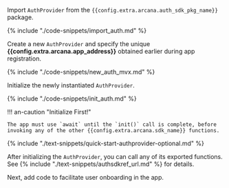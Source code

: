 Import `AuthProvider` from the `{{config.extra.arcana.auth_sdk_pkg_name}}` package.

{% include "./code-snippets/import_auth.md" %}

Create a new `AuthProvider` and specify the unique **{{config.extra.arcana.app_address}}** obtained earlier during app registration.

{% include "./code-snippets/new_auth_mvx.md" %}

Initialize the newly instantiated `AuthProvider`.

{% include "./code-snippets/init_auth.md" %}

!!! an-caution "Initialize First!"

    The app must use `await` until the `init()` call is complete, before invoking any of the other {{config.extra.arcana.sdk_name}} functions.

{% include "./text-snippets/quick-start-authprovider-optional.md" %}

After initializing the `AuthProvider`, you can call any of its exported functions. See {% include "./text-snippets/authsdkref_url.md" %} for details.

Next, add code to facilitate user onboarding in the app.